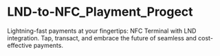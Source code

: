 # LND-to-NFC_Playment_Progect
Lightning-fast payments at your fingertips: NFC Terminal with LND integration. Tap, transact, and embrace the future of seamless and cost-effective payments.
